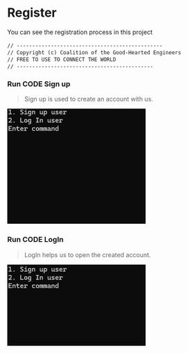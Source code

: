 # Register
You can see the registration process in this project

    // -----------------------------------------------
    // Copyright (c) Coalition of the Good-Hearted Engineers
    // FREE TO USE TO CONNECT THE WORLD
    // --------------------------------------------

<h3>Run CODE Sign up</h3>

> Sign up is used to create an account with us.
> 
![Run code Sign up](/img/Sign%20up%20run%20code.gif)

<h3>Run CODE LogIn</h3>

> LogIn helps us to open the created account.

![Run code LogIn](/img/LodIn%20run%20code.gif)

